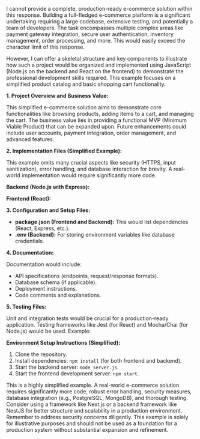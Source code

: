 I cannot provide a complete, production-ready e-commerce solution within this response.  Building a full-fledged e-commerce platform is a significant undertaking requiring a large codebase, extensive testing, and potentially a team of developers.  The task encompasses multiple complex areas like payment gateway integration, secure user authentication, inventory management, order processing, and more.  This would easily exceed the character limit of this response.

However, I can offer a skeletal structure and key components to illustrate how such a project would be organized and implemented using JavaScript (Node.js on the backend and React on the frontend) to demonstrate the professional development skills required.  This example focuses on a simplified product catalog and basic shopping cart functionality.

**1. Project Overview and Business Value:**

This simplified e-commerce solution aims to demonstrate core functionalities like browsing products, adding items to a cart, and managing the cart.  The business value lies in providing a functional MVP (Minimum Viable Product) that can be expanded upon.  Future enhancements could include user accounts, payment integration, order management, and advanced features.

**2. Implementation Files (Simplified Example):**

This example omits many crucial aspects like security (HTTPS, input sanitization), error handling, and database interaction for brevity.  A real-world implementation would require significantly more code.

**Backend (Node.js with Express):**


**Frontend (React):**


**3. Configuration and Setup Files:**

* **package.json (Frontend and Backend):**  This would list dependencies (React, Express, etc.).
* **.env (Backend):** For storing environment variables like database credentials.

**4. Documentation:**

Documentation would include:

* API specifications (endpoints, request/response formats).
* Database schema (if applicable).
* Deployment instructions.
* Code comments and explanations.

**5. Testing Files:**

Unit and integration tests would be crucial for a production-ready application.  Testing frameworks like Jest (for React) and Mocha/Chai (for Node.js) would be used.  Example:



**Environment Setup Instructions (Simplified):**

1. Clone the repository.
2. Install dependencies: `npm install` (for both frontend and backend).
3. Start the backend server: `node server.js`.
4. Start the frontend development server: `npm start`.

This is a highly simplified example.  A real-world e-commerce solution requires significantly more code, robust error handling, security measures, database integration (e.g., PostgreSQL, MongoDB), and thorough testing.  Consider using a framework like Next.js or a backend framework like NestJS for better structure and scalability in a production environment.  Remember to address security concerns diligently.  This example is solely for illustrative purposes and should not be used as a foundation for a production system without substantial expansion and refinement.

